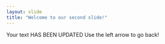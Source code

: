 ```yaml
---
layout: slide
title: "Welcome to our second slide!"
---
```

Your text HAS BEEN UPDATED
Use the left arrow to go back!

